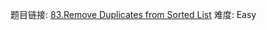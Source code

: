 题目链接: [83.Remove Duplicates from Sorted List][1]
难度: Easy

[1]: https://leetcode.com/problems/remove-duplicates-from-sorted-list/